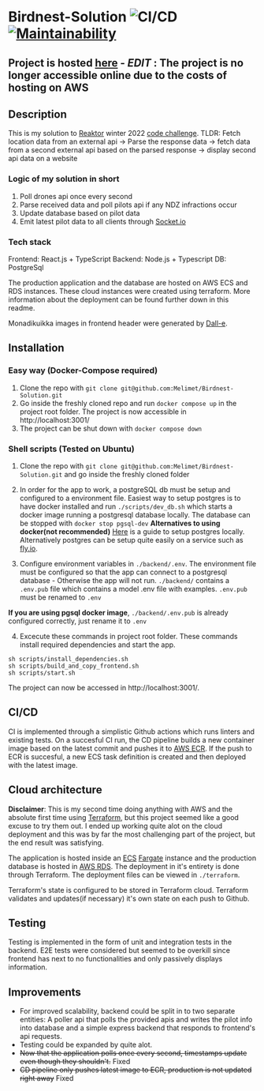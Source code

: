 # Birdnest-Solution ![CI/CD](https://github.com/Melimet/Birdnest-Solution/actions/workflows/main.yml/badge.svg) [![Maintainability](https://api.codeclimate.com/v1/badges/7943437e5a25b59d174a/maintainability)](https://codeclimate.com/github/Melimet/Birdnest-Solution/maintainability)

## Project is hosted [here](http://birdnest-alb-772143449.eu-north-1.elb.amazonaws.com/) - _EDIT_ : The project is no longer accessible online due to the costs of hosting on AWS
## Description

This is my solution to [Reaktor](https://www.reaktor.com/) winter 2022 [code challenge](https://assignments.reaktor.com/birdnest/). 
TLDR: Fetch location data from an external api -> Parse the response data -> fetch data from a second external api based on the parsed response -> display second api data on a website

### Logic of my solution in short
1. Poll drones api once every second
2. Parse received data and poll pilots api if any NDZ infractions occur
3. Update database based on pilot data
4. Emit latest pilot data to all clients through [Socket.io](https://socket.io/)

### Tech stack
Frontend: React.js + TypeScript
Backend: Node.js + Typescript
DB: PostgreSql

The production application and the database are hosted on AWS ECS and RDS instances. These cloud instances were created using terraform. More information about the deployment can be found further down in this readme.

Monadikuikka images in frontend header were generated by [Dall-e](https://labs.openai.com/).


## Installation

### Easy way (Docker-Compose required)

1. Clone the repo with `git clone git@github.com:Melimet/Birdnest-Solution.git`
2. Go inside the freshly cloned repo and run `docker compose up` in the project root folder. The project is now accessible in http://localhost:3001/
3. The project can be shut down with `docker compose down`






### Shell scripts (Tested on Ubuntu)

1. Clone the repo with `git clone git@github.com:Melimet/Birdnest-Solution.git` and go inside the freshly cloned folder

2. In order for the app to work, a postgreSQL db must be setup and configured to a environment file. 
Easiest way to setup postgres is to have docker installed and run `./scripts/dev_db.sh` which starts a docker image running a postgresql database locally.
The database can be stopped with `docker stop pgsql-dev`
__Alternatives to using docker(not recommended)__
[Here](https://www.codecademy.com/article/installing-and-using-postgresql-localyl) is a guide to setup postgres locally. Alternatively postgres can be setup quite easily on a service such as [fly.io](https://fly.io/docs/postgres/getting-started/create-pg-cluster/).


3. Configure environment variables in `./backend/.env`. The environment file must be configured so that the app can connect to a postgresql database - Otherwise the app will not run. `./backend/` contains a `.env.pub` file which contains a model .env file with examples. `.env.pub` must be renamed to `.env`

__If you are using pgsql docker image__, `./backend/.env.pub` is already configured correctly, just rename it to `.env`

4. Excecute these commands in project root folder. These commands install required dependencies and start the app.
```
sh scripts/install_dependencies.sh
sh scripts/build_and_copy_frontend.sh
sh scripts/start.sh
```
The project can now be accessed in http://localhost:3001/.

## CI/CD 

CI is implemented through a simplistic Github actions which runs linters and existing tests. 
On a succesful CI run, the CD pipeline builds a new container image based on the latest commit and pushes it to [AWS ECR](https://aws.amazon.com/ecr/). If the push to ECR is succesful, a new ECS task definition is created and then deployed with the latest image.

## Cloud architecture

__Disclaimer__: This is my second time doing anything with AWS and the absolute first time using [Terraform](https://www.terraform.io/), but this project seemed like a good excuse to try them out. I ended up working quite alot on the cloud deployment and this was by far the most challenging part of the project, but the end result was satisfying.

The application is hosted inside an [ECS](https://aws.amazon.com/ecs/) [Fargate](https://aws.amazon.com/fargate/) instance and the production database is hosted in [AWS RDS](https://aws.amazon.com/rds/). The deployment in it's entirety is done through Terraform. The deployment files can be viewed in `./terraform`. 

Terraform's state is configured to be stored in Terraform cloud. Terraform validates and updates(if necessary) it's own state on each push to Github.

## Testing

Testing is implemented in the form of unit and integration tests in the backend. E2E tests were considered but seemed to be overkill since frontend has next to no functionalities and only passively displays information.

## Improvements
- For improved scalability, backend could be split in to two separate entities: A poller api that polls the provided apis and writes the pilot info into database and a simple express backend that responds to frontend's api requests.
- Testing could be expanded by quite alot.
- ~~Now that the application polls once every second, timestamps update even though they shouldn't.~~ Fixed
- ~~CD pipeline only pushes latest image to ECR, production is not updated right away~~ Fixed